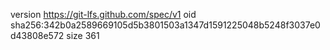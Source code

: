 version https://git-lfs.github.com/spec/v1
oid sha256:342b0a2589669105d5b3801503a1347d1591225048b5248f3037e0d43808e572
size 361

